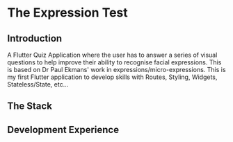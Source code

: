 # The Expression Test


## Introduction
 A Flutter Quiz Application where the user has to answer a series of visual questions to help improve their ability to recognise facial expressions. This is based on Dr Paul Ekmans' work in expressions/micro-expressions. 
 This is my first Flutter application to develop skills with Routes, Styling, Widgets, Stateless/State, etc...

 ## The Stack


 ## Development Experience
